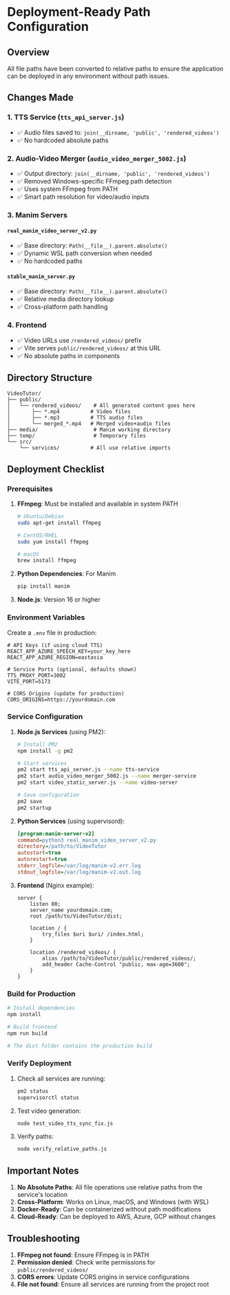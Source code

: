 # Deployment-Ready Path Configuration

## Overview
All file paths have been converted to relative paths to ensure the application can be deployed in any environment without path issues.

## Changes Made

### 1. TTS Service (`tts_api_server.js`)
- ✅ Audio files saved to: `join(__dirname, 'public', 'rendered_videos')`
- ✅ No hardcoded absolute paths

### 2. Audio-Video Merger (`audio_video_merger_5002.js`)
- ✅ Output directory: `join(__dirname, 'public', 'rendered_videos')`
- ✅ Removed Windows-specific FFmpeg path detection
- ✅ Uses system FFmpeg from PATH
- ✅ Smart path resolution for video/audio inputs

### 3. Manim Servers
#### `real_manim_video_server_v2.py`
- ✅ Base directory: `Path(__file__).parent.absolute()`
- ✅ Dynamic WSL path conversion when needed
- ✅ No hardcoded paths

#### `stable_manim_server.py`
- ✅ Base directory: `Path(__file__).parent.absolute()`
- ✅ Relative media directory lookup
- ✅ Cross-platform path handling

### 4. Frontend
- ✅ Video URLs use `/rendered_videos/` prefix
- ✅ Vite serves `public/rendered_videos/` at this URL
- ✅ No absolute paths in components

## Directory Structure
```
VideoTutor/
├── public/
│   └── rendered_videos/    # All generated content goes here
│       ├── *.mp4          # Video files
│       ├── *.mp3          # TTS audio files
│       └── merged_*.mp4   # Merged video+audio files
├── media/                  # Manim working directory
├── temp/                   # Temporary files
└── src/
    └── services/          # All use relative imports
```

## Deployment Checklist

### Prerequisites
1. **FFmpeg**: Must be installed and available in system PATH
   ```bash
   # Ubuntu/Debian
   sudo apt-get install ffmpeg
   
   # CentOS/RHEL
   sudo yum install ffmpeg
   
   # macOS
   brew install ffmpeg
   ```

2. **Python Dependencies**: For Manim
   ```bash
   pip install manim
   ```

3. **Node.js**: Version 16 or higher

### Environment Variables
Create a `.env` file in production:
```env
# API Keys (if using cloud TTS)
REACT_APP_AZURE_SPEECH_KEY=your_key_here
REACT_APP_AZURE_REGION=eastasia

# Service Ports (optional, defaults shown)
TTS_PROXY_PORT=3002
VITE_PORT=5173

# CORS Origins (update for production)
CORS_ORIGINS=https://yourdomain.com
```

### Service Configuration

1. **Node.js Services** (using PM2):
   ```bash
   # Install PM2
   npm install -g pm2
   
   # Start services
   pm2 start tts_api_server.js --name tts-service
   pm2 start audio_video_merger_5002.js --name merger-service
   pm2 start video_static_server.js --name video-server
   
   # Save configuration
   pm2 save
   pm2 startup
   ```

2. **Python Services** (using supervisord):
   ```ini
   [program:manim-server-v2]
   command=python3 real_manim_video_server_v2.py
   directory=/path/to/VideoTutor
   autostart=true
   autorestart=true
   stderr_logfile=/var/log/manim-v2.err.log
   stdout_logfile=/var/log/manim-v2.out.log
   ```

3. **Frontend** (Nginx example):
   ```nginx
   server {
       listen 80;
       server_name yourdomain.com;
       root /path/to/VideoTutor/dist;
       
       location / {
           try_files $uri $uri/ /index.html;
       }
       
       location /rendered_videos/ {
           alias /path/to/VideoTutor/public/rendered_videos/;
           add_header Cache-Control "public, max-age=3600";
       }
   }
   ```

### Build for Production
```bash
# Install dependencies
npm install

# Build frontend
npm run build

# The dist folder contains the production build
```

### Verify Deployment
1. Check all services are running:
   ```bash
   pm2 status
   supervisorctl status
   ```

2. Test video generation:
   ```bash
   node test_video_tts_sync_fix.js
   ```

3. Verify paths:
   ```bash
   node verify_relative_paths.js
   ```

## Important Notes

1. **No Absolute Paths**: All file operations use relative paths from the service's location
2. **Cross-Platform**: Works on Linux, macOS, and Windows (with WSL)
3. **Docker-Ready**: Can be containerized without path modifications
4. **Cloud-Ready**: Can be deployed to AWS, Azure, GCP without changes

## Troubleshooting

1. **FFmpeg not found**: Ensure FFmpeg is in PATH
2. **Permission denied**: Check write permissions for `public/rendered_videos/`
3. **CORS errors**: Update CORS origins in service configurations
4. **File not found**: Ensure all services are running from the project root